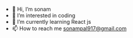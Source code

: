 - 👋 Hi, I’m sonam
- 👀 I’m interested in coding
- 🌱 I’m currently learning React js
- 📫 How to reach me sonampal917@gmail.com

<!---
sonam917/sonam917 is a ✨ special ✨ repository because its `README.md` (this file) appears on your GitHub profile.
You can click the Preview link to take a look at your changes.
--->
